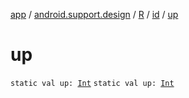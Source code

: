 [app](../../../index.md) / [android.support.design](../../index.md) / [R](../index.md) / [id](index.md) / [up](./up.md)

# up

`static val up: `[`Int`](https://kotlinlang.org/api/latest/jvm/stdlib/kotlin/-int/index.html)
`static val up: `[`Int`](https://kotlinlang.org/api/latest/jvm/stdlib/kotlin/-int/index.html)